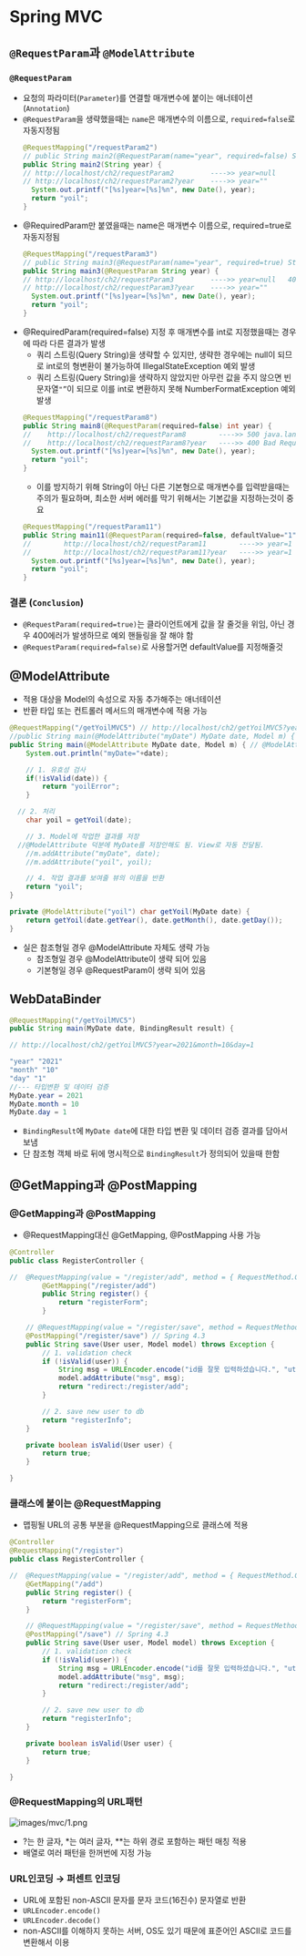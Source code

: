 # Spring MVC

## `@RequestParam`과 `@ModelAttribute`

### `@RequestParam`

- 요청의 파라미터(`Parameter`)를 연결할 매개변수에 붙이는 애너테이션(`Annotation`)
- `@RequestParam`을 생략했을때는 `name`은 매개변수의 이름으로, `required=false`로 자동지정됨
  ```java
  @RequestMapping("/requestParam2")
  // public String main2(@RequestParam(name="year", required=false) String year) {   // 아래와 동일
  public String main2(String year) {
  // http://localhost/ch2/requestParam2         ---->> year=null
  // http://localhost/ch2/requestParam2?year    ---->> year=""
  	System.out.printf("[%s]year=[%s]%n", new Date(), year);
  	return "yoil";
  }
  ```
- @RequiredParam만 붙였을때는 name은 매개변수 이름으로, required=true로 자동지정됨
  ```java
  @RequestMapping("/requestParam3")
  // public String main3(@RequestParam(name="year", required=true) String year) {   // 아래와 동일
  public String main3(@RequestParam String year) {
  // http://localhost/ch2/requestParam3         ---->> year=null   400 Bad Request. required=true라서
  // http://localhost/ch2/requestParam3?year    ---->> year=""
  	System.out.printf("[%s]year=[%s]%n", new Date(), year);
  	return "yoil";
  }
  ```
- @RequiredParam(required=false) 지정 후 매개변수를 int로 지정했을때는 경우에 따라 다른 결과가 발생
  - 쿼리 스트링(Query String)을 생략할 수 있지만, 생략한 경우에는 null이 되므로 int로의 형변환이 불가능하여 IllegalStateException 예외 발생
  - 쿼리 스트링(Query String)을 생략하지 않았지만 아무런 값을 주지 않으면 빈 문자열`"”`이 되므로 이를 int로 변환하지 못해 NumberFormatException 예외 발생
  ```java
  @RequestMapping("/requestParam8")
  public String main8(@RequestParam(required=false) int year) {
  //	http://localhost/ch2/requestParam8        ---->> 500 java.lang.IllegalStateException: Optional int parameter 'year' is present but cannot be translated into a null value due to being declared as a primitive type. Consider declaring it as object wrapper for the corresponding primitive type.
  //	http://localhost/ch2/requestParam8?year   ---->> 400 Bad Request, nested exception is java.lang.NumberFormatException: For input string: ""
  	System.out.printf("[%s]year=[%s]%n", new Date(), year);
  	return "yoil";
  }
  ```
  - 이를 방지하기 위해 String이 아닌 다른 기본형으로 매개변수를 입력받을때는 주의가 필요하며, 최소한 서버 에러를 막기 위해서는 기본값을 지정하는것이 중요
  ```java
  @RequestMapping("/requestParam11")
  public String main11(@RequestParam(required=false, defaultValue="1") int year) {
  //		http://localhost/ch2/requestParam11        ---->> year=1
  //		http://localhost/ch2/requestParam11?year   ---->> year=1
  	System.out.printf("[%s]year=[%s]%n", new Date(), year);
  	return "yoil";
  }
  ```

### 결론 (`Conclusion`)

- `@RequestParam(required=true)`는 클라이언트에게 값을 잘 줄것을 위임, 아닌 경우 400에러가 발생하므로 예외 핸들링을 잘 해야 함
- `@RequestParam(required=false)`로 사용할거면 defaultValue를 지정해줄것

## @ModelAttribute

- 적용 대상을 Model의 속성으로 자동 추가해주는 애너테이션
- 반환 타입 또는 컨트롤러 메서드의 매개변수에 적용 가능

```java
@RequestMapping("/getYoilMVC5") // http://localhost/ch2/getYoilMVC5?year=2021&month=10&day=1
//public String main(@ModelAttribute("myDate") MyDate date, Model m) { // 아래와 동일
public String main(@ModelAttribute MyDate date, Model m) { // @ModelAttribute사용, 반환 타입은 String
	System.out.println("myDate="+date);

	// 1. 유효성 검사
	if(!isValid(date)) {
		return "yoilError";
	}

  // 2. 처리
	char yoil = getYoil(date);

	// 3. Model에 작업한 결과를 저장
  //@ModelAttribute 덕분에 MyDate를 저장안해도 됨. View로 자동 전달됨.
	//m.addAttribute("myDate", date);
	//m.addAttribute("yoil", yoil);

	// 4. 작업 결과를 보여줄 뷰의 이름을 반환
	return "yoil";
}

private @ModelAttribute("yoil") char getYoil(MyDate date) {
	return getYoil(date.getYear(), date.getMonth(), date.getDay());
}
```

- 실은 참조형일 경우 @ModelAttribute 자체도 생략 가능
  - 참조형일 경우 @ModelAttribute이 생략 되어 있음
  - 기본형일 경우 @RequestParam이 생략 되어 있음

## WebDataBinder

```java
@RequestMapping("/getYoilMVC5")
public String main(MyDate date, BindingResult result) {

// http://localhost/ch2/getYoilMVC5?year=2021&month=10&day=1

"year" "2021"
"month" "10"
"day" "1"
//--- 타입변환 및 데이터 검증
MyDate.year = 2021
MyDate.month = 10
MyDate.day = 1
```

- `BindingResult`에 `MyDate date`에 대한 타입 변환 및 데이터 검증 결과를 담아서 보냄
- 단 참조형 객체 바로 뒤에 명시적으로 `BindingResult`가 정의되어 있을때 한함

## @GetMapping과 @PostMapping

### @GetMapping과 @PostMapping

- @RequestMapping대신 @GetMapping, @PostMapping 사용 가능

```java
@Controller
public class RegisterController {

//	@RequestMapping(value = "/register/add", method = { RequestMethod.GET, RequestMethod.POST })
	 	@GetMapping("/register/add")
		public String register() {
			return "registerForm";
		}

	// @RequestMapping(value = "/register/save", method = RequestMethod.POST)
	@PostMapping("/register/save") // Spring 4.3
	public String save(User user, Model model) throws Exception {
		// 1. validation check
		if (!isValid(user)) {
			String msg = URLEncoder.encode("id를 잘못 입력하셨습니다.", "utf-8");
			model.addAttribute("msg", msg);
			return "redirect:/register/add";
		}

		// 2. save new user to db
		return "registerInfo";
	}

	private boolean isValid(User user) {
		return true;
	}

}
```

### 클래스에 붙이는 @RequestMapping

- 맵핑될 URL의 공통 부분을 @RequestMapping으로 클래스에 적용

```java
@Controller
@RequestMapping("/register")
public class RegisterController {

//	@RequestMapping(value = "/register/add", method = { RequestMethod.GET, RequestMethod.POST })
	@GetMapping("/add")
	public String register() {
		return "registerForm";
	}

	// @RequestMapping(value = "/register/save", method = RequestMethod.POST)
	@PostMapping("/save") // Spring 4.3
	public String save(User user, Model model) throws Exception {
		// 1. validation check
		if (!isValid(user)) {
			String msg = URLEncoder.encode("id를 잘못 입력하셨습니다.", "utf-8");
			model.addAttribute("msg", msg);
			return "redirect:/register/add";
		}

		// 2. save new user to db
		return "registerInfo";
	}

	private boolean isValid(User user) {
		return true;
	}

}
```

### @RequestMapping의 URL패턴

![images/mvc/1.png](images/mvc/1.png)

- ?는 한 글자, \*는 여러 글자, \*\*는 하위 경로 포함하는 패턴 매칭 적용
- 배열로 여러 패턴을 한꺼번에 지정 가능

### URL인코딩 → 퍼센트 인코딩

- URL에 포함된 non-ASCII 문자를 문자 코드(16진수) 문자열로 반환
- `URLEncoder.encode()`
- `URLEncoder.decode()`
- non-ASCII를 이해하지 못하는 서버, OS도 있기 때문에 표준어인 ASCII로 코드를 변환해서 이용
